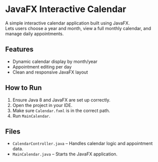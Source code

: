 # JavaFX Interactive Calendar

A simple interactive calendar application built using JavaFX.  
Lets users choose a year and month, view a full monthly calendar, and manage daily appointments.

## Features
- Dynamic calendar display by month/year
- Appointment editing per day
- Clean and responsive JavaFX layout

## How to Run
1. Ensure Java 8 and JavaFX are set up correctly.
2. Open the project in your IDE.
3. Make sure `Calendar.fxml` is in the correct path.
4. Run `MainCalendar`.

## Files
- `CalendarController.java` – Handles calendar logic and appointment data.
- `MainCalendar.java` – Starts the JavaFX application.

